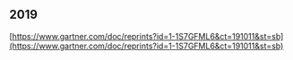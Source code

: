 ## 2019

[https://www.gartner.com/doc/reprints?id=1-1S7GFML6&ct=191011&st=sb](https://www.gartner.com/doc/reprints?id=1-1S7GFML6&ct=191011&st=sb)




